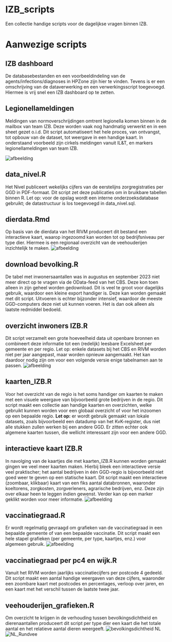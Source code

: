 # IZB_scripts
Een collectie handige scripts voor de dagelijkse vragen binnen IZB.

# Aanwezige scripts

## IZB dashboard
De databasebestanden en een voorbeeldindeling van de agents/infections/diagnoses in HPZone zijn hier te vinden. Tevens is er een omschrijving van de dataverwerking en een verwerkingsscript toegevoegd. Hiermee is vrij snel een IZB dashboard op te zetten.

## Legionellameldingen
Meldingen van normoverschrijdingen omtrent legionella komen binnen in de mailbox van team IZB. Deze worden vaak nog handmatig verwerkt en in een sheet gezet o.i.d. Dit script automatiseert het hele proces, van ontvangst, tot opbouw van de dataset, tot weergave in een handige kaart. In onderstaand voorbeeld zijn cirkels meldingen vanuit IL&T, en markers legionellameldingen van team IZB.

![afbeelding](https://github.com/user-attachments/assets/caf6e0b5-b6af-4148-8de3-75932edc6048)

## data_nivel.R
Het Nivel publiceert wekelijks cijfers van de eerstelijns zorgregistraties per GGD in PDF-formaat. Dit script zet deze publicaties om in bruikbare tabellen binnen R. Let op: voor de opslag wordt een interne onderzoeksdatabase gebruikt; de datastructuur is los toegevoegd in data_nivel.sql.

## dierdata.Rmd
Op basis van de dierdata van het RIVM produceert dit bestand een interactieve kaart, waarop ingezoomd kan worden tot op bedrijfsniveau per type dier. Hiermee is een regionaal overzicht van de veehouderijen inzichtelijk te maken.
![afbeelding](https://github.com/user-attachments/assets/74a15bde-7ab2-4cbe-b5ce-2eea4c1de6fe)


## download bevolking.R
De tabel met inwonersaantallen was in augustus en september 2023 niet meer direct op te vragen via de OData-feed van het CBS. Deze kon toen alleen in zijn geheel worden gedownload. Dit is veel te groot voor dagelijks gebruik, waardoor een kleine export handiger is. Deze kan worden gemaakt met dit script. Uitvoeren is echter bijzonder intensief, waardoor de meeste GGD-computers deze niet uit kunnen voeren. Het is dan ook alleen als laatste redmiddel bedoeld.

## overzicht inwoners IZB.R
Dit script verzamelt een grote hoeveelheid data uit openbare bronnen en combineert deze informatie tot een (redelijk) leesbare Excelsheet per gemeente en per regio. Let op: enkele datasets bij het CBS en RIVM worden niet per jaar aangepast, maar worden opnieuw aangemaakt. Het kan daardoor nodig zijn om voor een volgende versie enige tabelnamen aan te passen.
![afbeelding](https://github.com/ggdatascience/IZB_scripts/assets/125073330/18965456-02f4-4cfb-998a-bf0fc2635623)

## kaarten_IZB.R
Voor het overzicht van de regio is het soms handiger om kaarten te maken met een visuele weergave van bijvoorbeeld grote bedrijven in de regio. Dit script maakt een collectie aan handige kaarten en overzichten, welke gebruikt kunnen worden voor een globaal overzicht of voor het inzoomen op een bepaalde regio. **Let op:** er wordt gebruik gemaakt van lokale datasets, zoals bijvoorbeeld een datadump van het KvK-register, dus niet alle stukken zullen werken bij een andere GGD. Er zitten echter ook algemene kaarten tussen, die wellicht interessant zijn voor een andere GGD.

## interactieve kaart IZB.R
In navolging van de kaartjes die met kaarten_IZB.R kunnen worden gemaakt gingen we veel meer kaarten maken. Hierbij bleek een interactieve versie veel praktischer; het aantal bedrijven in één GGD-regio is bijvoorbeeld niet goed weer te geven op een statische kaart. Dit script maakt een interactieve (zoombaar, klikbaar) kaart van een fiks aantal databronnen, waaronder koeltorens, zorgkosten, zorgverleners, agrarische bedrijven, enz. Deze zijn over elkaar heen te leggen indien gewenst. Verder kan op een marker geklikt worden voor meer informatie.
![afbeelding](https://github.com/ggdatascience/IZB_scripts/assets/125073330/08f73eaa-48db-4ace-abc3-f7c884635d0b)

## vaccinatiegraad.R
Er wordt regelmatig gevraagd om grafieken van de vaccinatiegraad in een bepaalde gemeente of van een bepaalde vaccinatie. Dit script maakt een hele stapel grafieken (per gemeente, per type, kaartjes, enz.) voor algemeen gebruik.
![afbeelding](https://github.com/ggdatascience/IZB_scripts/assets/125073330/08c6eba7-f6da-4ee4-b321-35a1efc1eb1c)

## vaccinatiegraad per pc4 en wijk.R
Vanuit het RIVM worden jaarlijks vaccinatiecijfers per postcode 4 gedeeld. Dit script maakt een aantal handige weergaven van deze cijfers, waaronder een zoombare kaart met postcodes en percentages, verloop over jaren, en een kaart met het verschil tussen de laatste twee jaar.

## veehouderijen_grafieken.R
Om overzicht te krijgen in de verhouding tussen bevolkingsdichtheid en dierenaantallen produceert dit script per type dier een kaart die het totale aantal en het relatieve aantal dieren weergeeft.
![bevolkingsdichtheid NL](https://github.com/user-attachments/assets/266b9c9a-ebfd-4c80-bb96-681f69212a97)
![NL_Rundvee](https://github.com/user-attachments/assets/787d0f58-6436-4ad3-b065-2386d6c08102)


